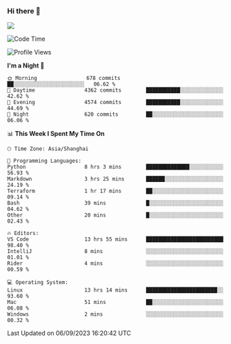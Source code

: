 ### Hi there 👋

<!--
**JJAYCHEN1e/jjaychen1e** is a ✨ _special_ ✨ repository because its `README.md` (this file) appears on your GitHub profile.

Here are some ideas to get you started:

- 🔭 I’m currently working on ...
- 🌱 I’m currently learning ...
- 👯 I’m looking to collaborate on ...
- 🤔 I’m looking for help with ...
- 💬 Ask me about ...
- 📫 How to reach me: ...
- 😄 Pronouns: ...
- ⚡ Fun fact: ...
-->

[![](https://github-readme-stats.vercel.app/api?username=jjaychen1e&show_icons=true)](https://github.com/jjaychen1e/github-readme-stats?count_private=true)

<!--START_SECTION:waka-->
![Code Time](http://img.shields.io/badge/Code%20Time-868%20hrs%2021%20mins-blue)

![Profile Views](http://img.shields.io/badge/Profile%20Views-0-blue)

**I'm a Night 🦉** 

```text
🌞 Morning                678 commits         ██░░░░░░░░░░░░░░░░░░░░░░░   06.62 % 
🌆 Daytime                4362 commits        ███████████░░░░░░░░░░░░░░   42.62 % 
🌃 Evening                4574 commits        ███████████░░░░░░░░░░░░░░   44.69 % 
🌙 Night                  620 commits         ██░░░░░░░░░░░░░░░░░░░░░░░   06.06 % 
```


📊 **This Week I Spent My Time On** 

```text
🕑︎ Time Zone: Asia/Shanghai

💬 Programming Languages: 
Python                   8 hrs 3 mins        ██████████████░░░░░░░░░░░   56.93 % 
Markdown                 3 hrs 25 mins       ██████░░░░░░░░░░░░░░░░░░░   24.19 % 
Terraform                1 hr 17 mins        ██░░░░░░░░░░░░░░░░░░░░░░░   09.14 % 
Bash                     39 mins             █░░░░░░░░░░░░░░░░░░░░░░░░   04.62 % 
Other                    20 mins             █░░░░░░░░░░░░░░░░░░░░░░░░   02.43 % 

🔥 Editors: 
VS Code                  13 hrs 55 mins      █████████████████████████   98.40 % 
IntelliJ                 8 mins              ░░░░░░░░░░░░░░░░░░░░░░░░░   01.01 % 
Rider                    4 mins              ░░░░░░░░░░░░░░░░░░░░░░░░░   00.59 % 

💻 Operating System: 
Linux                    13 hrs 14 mins      ███████████████████████░░   93.60 % 
Mac                      51 mins             ██░░░░░░░░░░░░░░░░░░░░░░░   06.08 % 
Windows                  2 mins              ░░░░░░░░░░░░░░░░░░░░░░░░░   00.32 % 
```


 Last Updated on 06/09/2023 16:20:42 UTC
<!--END_SECTION:waka-->
